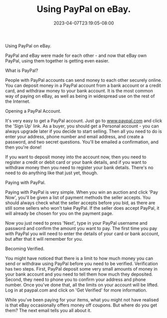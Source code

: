 ﻿---
title: "Using PayPal on eBay."
date: 2023-04-07T23:19:05-08:00
description: "40 ebay articles Tips for Web Success"
featured_image: "/images/40 ebay articles.jpg"
tags: ["40 ebay articles"]
---

Using PayPal on eBay.

PayPal and eBay were made for each other - and now that eBay own PayPal, using them together is getting even easier.

What is PayPal?

People with PayPal accounts can send money to each other securely online. You can deposit money in a PayPal account from a bank account or a credit card, and withdraw money to your bank account. It is the most common way of paying on eBay, as well as being in widespread use on the rest of the Internet.

Opening a PayPal Account.

It's very easy to get a PayPal account. Just go to www.paypal.com and click the 'Sign Up' link. As a buyer, you should get a Personal account - you can always upgrade later if you decide to start selling. Then all you need to do is enter your address, phone number and email address, and create a password, and two secret questions. You'll be emailed a confirmation, and then you're done!

If you want to deposit money into the account now, then you need to register a credit or debit card or your bank details, and if you want to withdraw money then you need to register your bank details. There's no need to do anything like that just yet, though.

Paying with PayPal.

Paying with PayPal is very simple. When you win an auction and click 'Pay Now', you'll be given a list of payment methods the seller accepts. You should always check what the seller accepts before you bid, as there are still some sellers who won't take PayPal. If the seller does accept PayPal, it will already be chosen for you on the payment page. 

Now you just need to press 'Next', type in your PayPal username and password and confirm the amount you want to pay. The first time you pay with PayPal you will need to enter the details of your card or bank account, but after that it will remember for you.

Becoming Verified.

You might have noticed that there is a limit to how much money you can send or withdraw using PayPal before you need to be verified. Verification has two steps. First, PayPal deposit some very small amounts of money in your bank account and you need to tell them how much they deposited. Second, they need to phone you to confirm your address and phone number. Once you've done that, all the limits on your account will be lifted. Log in at paypal.com and click on 'Get Verified' for more information.

While you've been paying for your items, what you might not have realised is that eBay occasionally offers money off coupons. But where do you get them? The next email tells you all about it.
 

